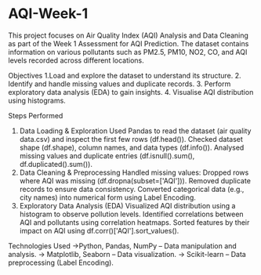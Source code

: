 # AQI-Week-1
This project focuses on Air Quality Index (AQI) Analysis and Data Cleaning as part of the Week 1 Assessment for AQI Prediction. The dataset contains information on various pollutants such as PM2.5, PM10, NO2, CO, and AQI levels recorded across different locations.

Objectives
1.Load and explore the dataset to understand its structure.
2. Identify and handle missing values and duplicate records.
3. Perform exploratory data analysis (EDA) to gain insights.
4. Visualise AQI distribution using histograms.

Steps Performed
1. Data Loading & Exploration
Used Pandas to read the dataset (air quality data.csv) and inspect the first few rows (df.head()).
Checked dataset shape (df.shape), column names, and data types (df.info()).
Analysed missing values and duplicate entries (df.isnull().sum(), df.duplicated().sum()).
2. Data Cleaning & Preprocessing
Handled missing values: Dropped rows where AQI was missing (df.dropna(subset=['AQI'])).
Removed duplicate records to ensure data consistency.
Converted categorical data (e.g., city names) into numerical form using Label Encoding.
3.  Exploratory Data Analysis (EDA)
Visualized AQI distribution using a histogram to observe pollution levels.
Identified correlations between AQI and pollutants using correlation heatmaps.
Sorted features by their impact on AQI using df.corr()['AQI'].sort_values().

Technologies Used
->Python, Pandas, NumPy – Data manipulation and analysis.
-> Matplotlib, Seaborn – Data visualization.
-> Scikit-learn – Data preprocessing (Label Encoding).
